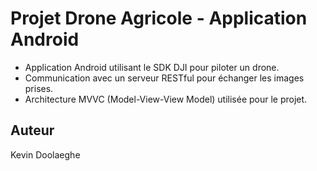 # Projet Drone Agricole - Application Android

* Application Android utilisant le SDK DJI pour piloter un drone.  
* Communication avec un serveur RESTful pour échanger les images prises.  
* Architecture MVVC (Model-View-View Model) utilisée pour le projet.  

## Auteur

Kevin Doolaeghe
